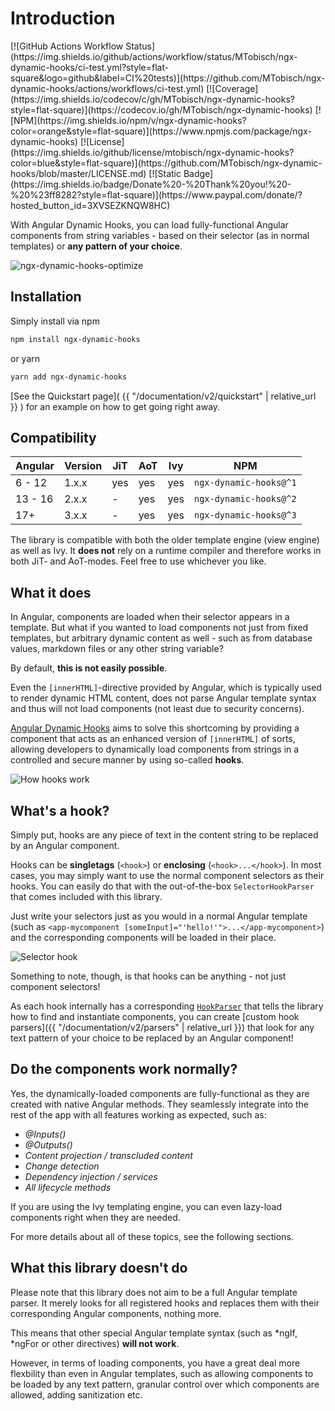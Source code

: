 ---
---

# Introduction

<div class="badges" markdown="1">
  [![GitHub Actions Workflow Status](https://img.shields.io/github/actions/workflow/status/MTobisch/ngx-dynamic-hooks/ci-test.yml?style=flat-square&logo=github&label=CI%20tests)](https://github.com/MTobisch/ngx-dynamic-hooks/actions/workflows/ci-test.yml)
  [![Coverage](https://img.shields.io/codecov/c/gh/MTobisch/ngx-dynamic-hooks?style=flat-square)](https://codecov.io/gh/MTobisch/ngx-dynamic-hooks)
  [![NPM](https://img.shields.io/npm/v/ngx-dynamic-hooks?color=orange&style=flat-square)](https://www.npmjs.com/package/ngx-dynamic-hooks)
  [![License](https://img.shields.io/github/license/mtobisch/ngx-dynamic-hooks?color=blue&style=flat-square)](https://github.com/MTobisch/ngx-dynamic-hooks/blob/master/LICENSE.md)
  [![Static Badge](https://img.shields.io/badge/Donate%20-%20Thank%20you!%20-%20%23ff8282?style=flat-square)](https://www.paypal.com/donate/?hosted_button_id=3XVSEZKNQW8HC)
</div>

With Angular Dynamic Hooks, you can load fully-functional Angular components from string variables - based on their selector (as in normal templates) or **any pattern of your choice**.

![ngx-dynamic-hooks-optimize](https://github.com/MTobisch/ngx-dynamic-hooks/assets/12670925/ef27d405-4663-48a5-97b5-ca068d7b67d8)

## Installation
Simply install via npm 

```sh
npm install ngx-dynamic-hooks
```

or yarn

```sh
yarn add ngx-dynamic-hooks
```

[See the Quickstart page]( {{ "/documentation/v2/quickstart" | relative_url }} ) for an example on how to get going right away.

## Compatibility

| Angular | Version | JiT | AoT | Ivy | NPM |
| --- | --- | --- | --- | --- | --- |
| 6 - 12  | 1.x.x | yes | yes | yes | `ngx-dynamic-hooks@^1` |
| 13 - 16  | 2.x.x | - | yes | yes | `ngx-dynamic-hooks@^2` |
| 17+  | 3.x.x | - | yes | yes | `ngx-dynamic-hooks@^3` |

The library is compatible with both the older template engine (view engine) as well as Ivy. It **does not** rely on a runtime compiler and therefore works in both JiT- and AoT-modes. Feel free to use whichever you like.

## What it does

In Angular, components are loaded when their selector appears in a template. But what if you wanted to load components not just from fixed templates, but arbitrary dynamic content as well - such as from database values, markdown files or any other string variable?

By default, **this is not easily possible**.

Even the `[innerHTML]`-directive provided by Angular, which is typically used to render dynamic HTML content, does not parse Angular template syntax and thus will not load components (not least due to security concerns).

<a href="https://www.npmjs.com/package/ngx-dynamic-hooks" target="_blank">Angular Dynamic Hooks</a> aims to solve this shortcoming by providing a component that acts as an enhanced version of `[innerHTML]` of sorts, allowing developers to dynamically load components from strings in a controlled and secure manner by using so-called **hooks**.

![How hooks work](https://i.imgur.com/e9ygec4.png)

## What's a hook?

Simply put, hooks are any piece of text in the content string to be replaced by an Angular component. 

Hooks can be **singletags** (`<hook>`) or **enclosing** (`<hook>...</hook>`). In most cases, you may simply want to use the normal component selectors as their hooks. You can easily do that with the out-of-the-box `SelectorHookParser` that comes included with this library. 

Just write your selectors just as you would in a normal Angular template (such as `<app-mycomponent [someInput]="'hello!'">...</app-mycomponent>`) and the corresponding components will be loaded in their place.

![Selector hook](https://i.imgur.com/tjAX6uU.png)

Something to note, though, is that hooks can be anything - not just component selectors! 

As each hook internally has a corresponding <a href="https://github.com/MTobisch/ngx-dynamic-hooks/blob/9b31ba5872a057c33a5464f638ac234fd6144963/projects/ngx-dynamic-hooks/src/lib/interfacesPublic.ts#L49" target="_blank">`HookParser`</a> that tells the library how to find and instantiate components, you can create [custom hook parsers]({{ "/documentation/v2/parsers" | relative_url }}) that look for any text pattern of your choice to be replaced by an Angular component!

## Do the components work normally?

Yes, the dynamically-loaded components are fully-functional as they are created with native Angular methods. They seamlessly integrate into the rest of the app with all features working as expected, such as: 

* *@Inputs()*
* *@Outputs()*
* *Content projection / transcluded content*
* *Change detection*
* *Dependency injection / services*
* *All lifecycle methods*

If you are using the Ivy templating engine, you can even lazy-load components right when they are needed. 

For more details about all of these topics, see the following sections.

## What this library doesn't do

Please note that this library does not aim to be a full Angular template parser. It merely looks for all registered hooks and replaces them with their corresponding Angular components, nothing more. 

This means that other special Angular template syntax (such as *ngIf, *ngFor or other directives) **will not work**.

However, in terms of loading components, you have a great deal more flexbility than even in Angular templates, such as allowing components to be loaded by any text pattern, granular control over which components are allowed, adding sanitization etc.
